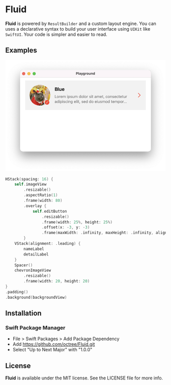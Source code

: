 # Fluid

**Fluid** is powered by `ResultBuilder` and a custom layout engine. You can uses a declarative syntax to build your user interface using `UIKit` like `SwiftUI`. Your code is simpler and easier to read.



## Examples

![Demo](./Images/demo.png)

```swift
HStack(spacing: 16) {
    self.imageView
        .resizable()
        .aspectRatio(1)
        .frame(width: 80)
        .overlay {
            self.editButton
                .resizable()
                .frame(width: 25%, height: 25%)
                .offset(x: -3, y: -3)
                .frame(maxWidth: .infinity, maxHeight: .infinity, alignment: .bottomTrailing)
        }
    VStack(alignment: .leading) {
        nameLabel
        detailLabel
    }
    Spacer()
    chevronImageView
        .resizable()
        .frame(width: 20, height: 20)
}
.padding()
.background(backgroundView)
```



## Installation

### Swift Package Manager

- File > Swift Packages > Add Package Dependency
- Add https://github.com/octree/Fluid.git
- Select "Up to Next Major" with "1.0.0"



## License

**Fluid** is available under the MIT license. See the LICENSE file for more info.
